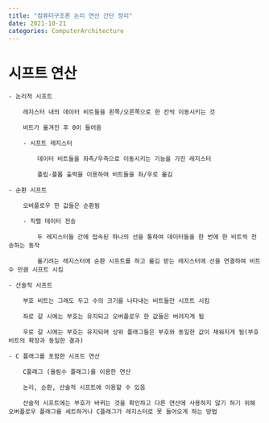 ```yaml
---
title: "컴퓨터구조론 논리 연산 간단 정리"
date: 2021-10-21
categories: ComputerArchitecture
---
```


# 시프트 연산

    - 논리적 시프트

        레지스터 내의 데이터 비트들을 왼쪽/오른쪽으로 한 칸씩 이동시키는 것

        비트가 옮겨진 후 0이 들어옴

        - 시프트 레지스터

            데이터 비트들을 좌측/우측으로 이동시키는 기능을 가진 레지스터

            플립-플롭 출력을 이용하여 비트들을 좌/우로 옮김

    - 순환 시프트

        오버플로우 한 값들은 순환됨

        - 직렬 데이터 전송

            두 레지스터들 간에 접속된 하나의 선을 통하여 데이터들을 한 번에 한 비트씩 전송하는 동작

            옮기려는 레지스터에 순환 시프트를 하고 옮김 받는 레지스터에 선을 연결하여 비트 수 만큼 시프트 시킴

    - 산술적 시프트

        부호 비트는 그래도 두고 수의 크기를 나타내는 비트들만 시프트 시킴

        좌로 갈 시에는 부호는 유지되고 오버플로우 한 값들은 버려지게 됨

        우로 갈 시에는 부호는 유지되며 상위 플래그들은 부호와 동일한 값이 채워지게 됨(부호 비트의 확장과 동일한 결과)

    - C 플래그를 포함한 시프트 연산

        C플래그 (올림수 플래그)를 이용한 연산

        논리, 순환, 산술적 시프트에 이용할 수 있음

        산술적 시프트에는 부호가 바뀌는 것을 확인하고 다른 연산에 사용하지 않기 하기 위해 오버플로우 플래그를 세트하거나 C플래그가 레지스터로 못 들어오게 하는 방법
